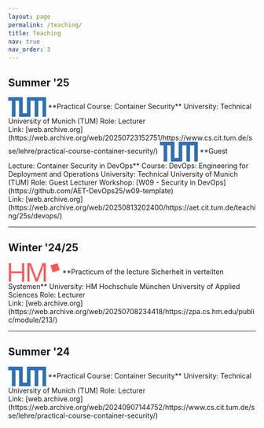 ```yaml
---
layout: page
permalink: /teaching/
title: Teaching
nav: true
nav_order: 3
---
```


## Summer '25
<img src="/assets/img/tum.png" alt="TUM Logo" height="40" style="vertical-align:middle;">  
**Practical Course: Container Security**  
University: Technical University of Munich (TUM)  
Role: Lecturer<br>
Link: [web.archive.org](https://web.archive.org/web/20250723152751/https://www.cs.cit.tum.de/sse/lehre/practical-course-container-security/)

<img src="/assets/img/tum.png" alt="TUM Logo" height="40" style="vertical-align:middle;">  
**Guest Lecture: Container Security in DevOps**  
Course: DevOps: Engineering for Deployment and Operations  
University: Technical University of Munich (TUM)  
Role: Guest Lecturer  
Workshop: [W09 - Security in DevOps](https://github.com/AET-DevOps25/w09-template)  <br>
Link: [web.archive.org](https://web.archive.org/web/20250813202400/https://aet.cit.tum.de/teaching/25s/devops/)

---

## Winter '24/25
<img src="/assets/img/hm-logo.png" alt="HM Logo" height="40" style="vertical-align:middle;">  
**Practicum of the lecture Sicherheit in verteilten Systemen**  
University: HM Hochschule München University of Applied Sciences  
Role: Lecturer<br>
Link: [web.archive.org](https://web.archive.org/web/20250708234418/https://zpa.cs.hm.edu/public/module/213/)

---

## Summer '24
<img src="/assets/img/tum.png" alt="TUM Logo" height="40" style="vertical-align:middle;">  
**Practical Course: Container Security**  
University: Technical University of Munich (TUM)  
Role: Lecturer<br>
Link: [web.archive.org](https://web.archive.org/web/20240907144752/https://www.cs.cit.tum.de/sse/lehre/practical-course-container-security/)
